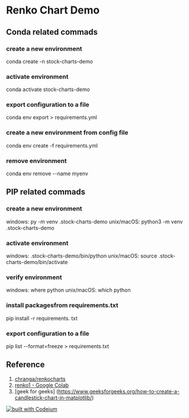 # Renko Chart Demo 


## Conda related commads

### create a new environment
conda create -n stock-charts-demo

### activate environment
conda activate stock-charts-demo

### export configuration to a file
conda env export > requirements.yml

### create a new environment from config file
conda env create  -f requirements.yml

### remove environment
conda env remove --name myenv

## PIP related commads

### create a new environment
windows: py -m venv .stock-charts-demo 
unix/macOS: python3 -m venv .stock-charts-demo

### activate environment
windows: .stock-charts-demo/bin/python 
unix/macOS: source .stock-charts-demo/bin/activate

### verify environment
windows: where python 
unix/macOS: which python

### install packagesfrom requirements.txt
pip install -r requirements. txt

### export configuration to a file
pip list --format=freeze > requirements.txt



## Reference
1. [chranga/renkocharts](https://github.com/chranga/renkocharts)
2. [renko1 - Google Colab](https://colab.research.google.com/drive/1qHq4sjCf8zodROUDrtYFYeMiX6AvwDQQ?usp=sharing)
3. [geek for geeks] (https://www.geeksforgeeks.org/how-to-create-a-candlestick-chart-in-matplotlib/)


[![built with Codeium](https://codeium.com/badges/main)](https://codeium.com)
